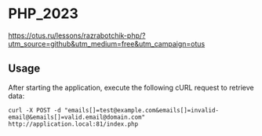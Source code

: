 # PHP_2023

https://otus.ru/lessons/razrabotchik-php/?utm_source=github&utm_medium=free&utm_campaign=otus


## Usage

After starting the application, execute the following cURL request to retrieve data:

```
curl -X POST -d "emails[]=test@example.com&emails[]=invalid-email@&emails[]=valid.email@domain.com" http://application.local:81/index.php
```
